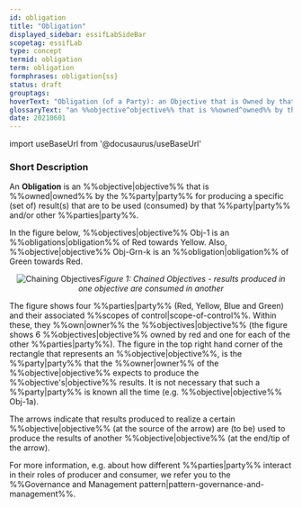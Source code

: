 ```yaml
---
id: obligation
title: "Obligation"
displayed_sidebar: essifLabSideBar
scopetag: essifLab
type: concept
termid: obligation
term: obligation
formphrases: obligation{ss}
status: draft
grouptags:
hoverText: "Obligation (of a Party): an Objective that is Owned by that Party for producing a specific (set of) result(s) that are to be used (consumed) by that Party and/or other Parties."
glossaryText: "an %%objective^objective%% that is %%owned^owned%% by the %%party^party%% for producing a specific (set of) result(s) that are to be used (consumed) by that %%party^party%% and/or other %%parties^party%%."
date: 20210601
---
```


import useBaseUrl from '@docusaurus/useBaseUrl'

### Short Description
An **Obligation** is an %%objective|objective%% that is %%owned|owned%% by the %%party|party%% for producing a specific (set of) result(s) that are to be used (consumed) by that %%party|party%% and/or other %%parties|party%%.

In the figure below, %%objectives|objective%% Obj-1 is an %%obligations|obligation%% of Red towards Yellow. Also, %%objective|objective%% Obj-Grn-k is an %%obligation|obligation%% of Green towards Red.

<p align="center">
<img
  alt="Chaining Objectives"
  src={useBaseUrl('images/essif-lab-objective-symbolnotation.png')}
/><i>Figure 1: Chained Objectives - results produced in one objective are consumed in another</i>
</p>

The figure shows four %%parties|party%% (Red, Yellow, Blue and Green) and their associated %%scopes of control|scope-of-control%%. Within these, they %%own|owner%% the %%objectives|objective%% (the figure shows 6 %%objectives|objective%% owned by red and one for each of the other %%parties|party%%). The figure in the top right hand corner of the rectangle that represents an %%objective|objective%%, is the %%party|party%% that the %%owner|owner%% of the %%objective|objective%% expects to produce the %%objective's|objective%% results. It is not necessary that such a %%party|party%% is known all the time (e.g. %%objective|objective%% Obj-1a).

The arrows indicate that results produced to realize a certain %%objective|objective%% (at the source of the arrow) are (to be) used to produce the results of another %%objective|objective%% (at the end/tip of the arrow).

For more information, e.g. about how different %%parties|party%% interact in their roles of producer and consumer, we refer you to the %%Governance and Management pattern|pattern-governance-and-management%%.